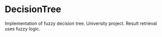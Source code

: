 # DecisionTree

Implementation of fuzzy decision tree. University project. Result retrieval uses fuzzy logic.
